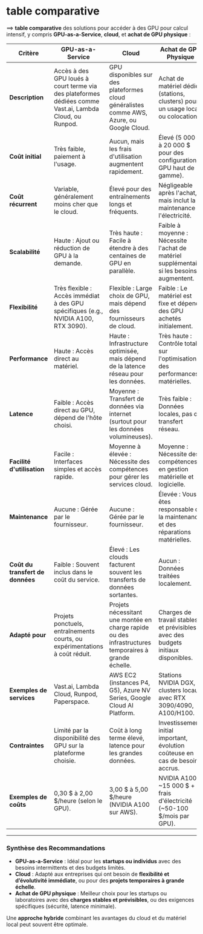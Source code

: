 # table comparative 

==> **table comparative** des solutions pour accéder à des GPU pour calcul intensif, y compris **GPU-as-a-Service**, **cloud**, et **achat de GPU physique** :

| **Critère**                     | **GPU-as-a-Service**                                                                                      | **Cloud**                                                                                          | **Achat de GPU Physique**                                                                                      |
|---------------------------------|-----------------------------------------------------------------------------------------------------------|----------------------------------------------------------------------------------------------------|---------------------------------------------------------------------------------------------------------------|
| **Description**                 | Accès à des GPU loués à court terme via des plateformes dédiées comme Vast.ai, Lambda Cloud, ou Runpod.    | GPU disponibles sur des plateformes cloud généralistes comme AWS, Azure, ou Google Cloud.         | Achat de matériel dédié (stations, clusters) pour un usage local ou colocation.                              |
| **Coût initial**                | Très faible, paiement à l'usage.                                                                          | Aucun, mais les frais d'utilisation augmentent rapidement.                                        | Élevé (5 000 $ à 20 000 $ pour des configurations GPU haut de gamme).                                         |
| **Coût récurrent**              | Variable, généralement moins cher que le cloud.                                                           | Élevé pour des entraînements longs et fréquents.                                                  | Négligeable après l'achat, mais inclut la maintenance et l'électricité.                                       |
| **Scalabilité**                 | Haute : Ajout ou réduction de GPU à la demande.                                                           | Très haute : Facile à étendre à des centaines de GPU en parallèle.                                | Faible à moyenne : Nécessite l'achat de matériel supplémentaire si les besoins augmentent.                    |
| **Flexibilité**                 | Très flexible : Accès immédiat à des GPU spécifiques (e.g., NVIDIA A100, RTX 3090).                       | Flexible : Large choix de GPU, mais dépend des fournisseurs de cloud.                             | Faible : Le matériel est fixe et dépend des GPU achetés initialement.                                         |
| **Performance**                 | Haute : Accès direct au matériel.                                                                         | Haute : Infrastructure optimisée, mais dépend de la latence réseau pour les données.             | Très haute : Contrôle total sur l'optimisation des performances matérielles.                                  |
| **Latence**                     | Faible : Accès direct au GPU, dépend de l'hôte choisi.                                                    | Moyenne : Transfert de données via internet (surtout pour les données volumineuses).              | Très faible : Données locales, pas de transfert réseau.                                                       |
| **Facilité d'utilisation**      | Facile : Interfaces simples et accès rapide.                                                              | Moyenne à élevée : Nécessite des compétences pour gérer les services cloud.                       | Moyenne : Nécessite des compétences en gestion matérielle et logicielle.                                      |
| **Maintenance**                 | Aucune : Gérée par le fournisseur.                                                                        | Aucune : Gérée par le fournisseur.                                                                | Élevée : Vous êtes responsable de la maintenance et des réparations matérielles.                              |
| **Coût du transfert de données**| Faible : Souvent inclus dans le coût du service.                                                          | Élevé : Les clouds facturent souvent les transferts de données sortantes.                         | Aucun : Données traitées localement.                                                                          |
| **Adapté pour**                 | Projets ponctuels, entraînements courts, ou expérimentations à coût réduit.                               | Projets nécessitant une montée en charge rapide ou des infrastructures temporaires à grande échelle. | Charges de travail stables et prévisibles avec des budgets initiaux disponibles.                              |
| **Exemples de services**        | Vast.ai, Lambda Cloud, Runpod, Paperspace.                                                                | AWS EC2 (instances P4, G5), Azure NV Series, Google Cloud AI Platform.                            | Stations NVIDIA DGX, clusters locaux avec RTX 3090/4090, A100/H100.                                           |
| **Contraintes**                 | Limité par la disponibilité des GPU sur la plateforme choisie.                                            | Coût à long terme élevé, latence pour les grandes données.                                        | Investissement initial important, évolution coûteuse en cas de besoins accrus.                                |
| **Exemples de coûts**           | 0,30 $ à 2,00 $/heure (selon le GPU).                                                                     | 3,00 $ à 5,00 $/heure (NVIDIA A100 sur AWS).                                                     | NVIDIA A100 : ~15 000 $ + frais d'électricité (~50-100 $/mois par GPU).                                       |

---

### **Synthèse des Recommandations**
- **GPU-as-a-Service** : Idéal pour les **startups ou individus** avec des besoins intermittents et des budgets limités.
- **Cloud** : Adapté aux entreprises qui ont besoin de **flexibilité et d’évolutivité immédiate**, ou pour des **projets temporaires à grande échelle**.
- **Achat de GPU physique** : Meilleur choix pour les startups ou laboratoires avec des **charges stables et prévisibles**, ou des exigences spécifiques (sécurité, latence minimale).

Une **approche hybride** combinant les avantages du cloud et du matériel local peut souvent être optimale.
